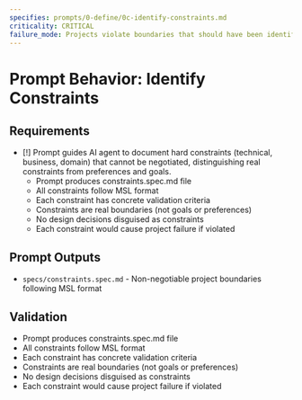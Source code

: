 ```yaml
---
specifies: prompts/0-define/0c-identify-constraints.md
criticality: CRITICAL
failure_mode: Projects violate boundaries that should have been identified upfront
---
```


# Prompt Behavior: Identify Constraints

## Requirements
- [!] Prompt guides AI agent to document hard constraints (technical, business, domain) that cannot be negotiated, distinguishing real constraints from preferences and goals.
  - Prompt produces constraints.spec.md file
  - All constraints follow MSL format
  - Each constraint has concrete validation criteria
  - Constraints are real boundaries (not goals or preferences)
  - No design decisions disguised as constraints
  - Each constraint would cause project failure if violated

## Prompt Outputs

- `specs/constraints.spec.md` - Non-negotiable project boundaries following MSL format

## Validation

- Prompt produces constraints.spec.md file
- All constraints follow MSL format
- Each constraint has concrete validation criteria
- Constraints are real boundaries (not goals or preferences)
- No design decisions disguised as constraints
- Each constraint would cause project failure if violated
